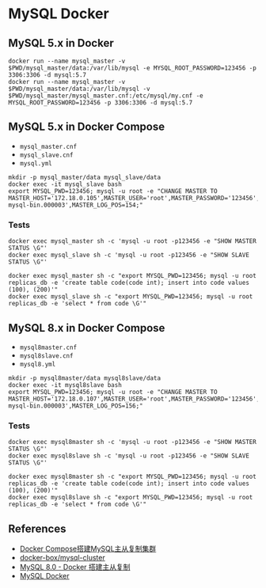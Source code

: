 # MySQL Docker

## MySQL 5.x in Docker
```
docker run --name mysql_master -v $PWD/mysql_master/data:/var/lib/mysql -e MYSQL_ROOT_PASSWORD=123456 -p 3306:3306 -d mysql:5.7
docker run --name mysql_master -v $PWD/mysql_master/data:/var/lib/mysql -v $PWD/mysql_master/mysql_master.cnf:/etc/mysql/my.cnf -e MYSQL_ROOT_PASSWORD=123456 -p 3306:3306 -d mysql:5.7
```

## MySQL 5.x in Docker Compose
- `mysql_master.cnf`
- `mysql_slave.cnf`
- `mysql.yml`

```
mkdir -p mysql_master/data mysql_slave/data
docker exec -it mysql_slave bash
export MYSQL_PWD=123456; mysql -u root -e "CHANGE MASTER TO MASTER_HOST='172.18.0.105',MASTER_USER='root',MASTER_PASSWORD='123456',MASTER_LOG_FILE='replicas-mysql-bin.000003',MASTER_LOG_POS=154;"
```

### Tests
```
docker exec mysql_master sh -c 'mysql -u root -p123456 -e "SHOW MASTER STATUS \G"'
docker exec mysql_slave sh -c 'mysql -u root -p123456 -e "SHOW SLAVE STATUS \G"'

docker exec mysql_master sh -c "export MYSQL_PWD=123456; mysql -u root replicas_db -e 'create table code(code int); insert into code values (100), (200)'"
docker exec mysql_slave sh -c "export MYSQL_PWD=123456; mysql -u root replicas_db -e 'select * from code \G'"
```

## MySQL 8.x in Docker Compose
- `mysql8master.cnf`
- `mysql8slave.cnf`
- `mysql8.yml`

```
mkdir -p mysql8master/data mysql8slave/data
docker exec -it mysql8slave bash
export MYSQL_PWD=123456; mysql -u root -e "CHANGE MASTER TO MASTER_HOST='172.18.0.107',MASTER_USER='root',MASTER_PASSWORD='123456',MASTER_LOG_FILE='replicas-mysql-bin.000003',MASTER_LOG_POS=156;"
```

### Tests
```
docker exec mysql8master sh -c 'mysql -u root -p123456 -e "SHOW MASTER STATUS \G"'
docker exec mysql8slave sh -c 'mysql -u root -p123456 -e "SHOW SLAVE STATUS \G"'

docker exec mysql8master sh -c "export MYSQL_PWD=123456; mysql -u root replicas_db -e 'create table code(code int); insert into code values (100), (200)'"
docker exec mysql8slave sh -c "export MYSQL_PWD=123456; mysql -u root replicas_db -e 'select * from code \G'"
```

## References
- [Docker Compose搭建MySQL主从复制集群](https://zhuanlan.zhihu.com/p/45193580)
- [docker-box/mysql-cluster](https://github.com/docker-box/mysql-cluster)
- [MySQL 8.0 - Docker 搭建主从复制](https://github.com/solidSpoon/solidSpoon.github.io/issues/26)
- [MySQL Docker](https://hub.docker.com/_/mysql)
